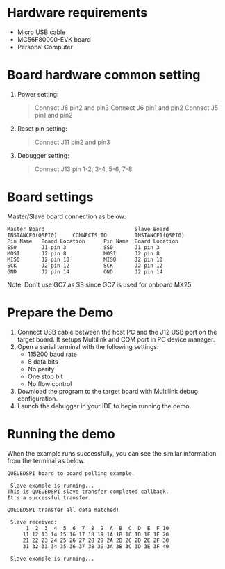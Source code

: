 Hardware requirements
=====================
- Micro USB cable
- MC56F80000-EVK board
- Personal Computer

Board hardware common setting
=============================
1. Power setting:
   > Connect J8 pin2 and pin3
   > Connect J6 pin1 and pin2
   > Connect J5 pin1 and pin2
2. Reset pin setting:
   > Connect J11 pin2 and pin3
3. Debugger setting:
   > Connect J13 pin 1-2, 3-4, 5-6, 7-8

Board settings
==============
  Master/Slave board connection as below:
  ~~~~~~~~~~~~~~~~~~~~~~~~~~~~~~~~~~~~~~~~~~~~~~~~~~~~~~
  Master Board                             Slave Board
  INSTANCE0(QSPI0)     CONNECTS TO         INSTANCE1(QSPI0)
  Pin Name   Board Location      Pin Name  Board Location
  SS0        J1 pin 3            SS0       J1 pin 3
  MOSI       J2 pin 8            MOSI      J2 pin 8
  MISO       J2 pin 10           MISO      J2 pin 10
  SCK        J2 pin 12           SCK       J2 pin 12
  GND        J2 pin 14           GND       J2 pin 14
  ~~~~~~~~~~~~~~~~~~~~~~~~~~~~~~~~~~~~~~~~~~~~~~~~~~~~~~

  Note: Don't use GC7 as SS since GC7 is used for onboard MX25

Prepare the Demo
================
1.  Connect USB cable between the host PC and the J12 USB port on the target board. It setups Multilink and COM port in PC device manager.
2.  Open a serial terminal with the following settings:
    - 115200 baud rate
    - 8 data bits
    - No parity
    - One stop bit
    - No flow control
3.  Download the program to the target board with Multilink debug configuration.
4.  Launch the debugger in your IDE to begin running the demo.

Running the demo
================

When the example runs successfully, you can see the similar information from the terminal as below.

~~~~~~~~~~~~~~~~~~~~~~~~~~~~~~~~~~~~~~~~~~~~~~~~~~~~~~~~~~~~~~~~~~~~~~~~~~~~~~~~~~~~
QUEUEDSPI board to board polling example.

 Slave example is running...
This is QUEUEDSPI slave transfer completed callback. 
It's a successful transfer. 

QUEUEDSPI transfer all data matched! 

 Slave received:
      1  2  3  4  5  6  7  8  9  A  B  C  D  E  F 10
     11 12 13 14 15 16 17 18 19 1A 1B 1C 1D 1E 1F 20
     21 22 23 24 25 26 27 28 29 2A 2B 2C 2D 2E 2F 30
     31 32 33 34 35 36 37 38 39 3A 3B 3C 3D 3E 3F 40

 Slave example is running...
~~~~~~~~~~~~~~~~~~~~~~~~~~~~~~~~~~~~~~~~~~~~~~~~~~~~~~~~~~~~~~~~~~~~~~~~~~~~~~~~~~~~~

